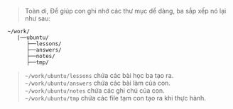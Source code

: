 >Toàn ơi,
>Để giúp con ghi nhớ các thư mục dể dàng, ba sắp xếp nó lại như sau:
```
~/work/
   |──ubuntu/
      ├──lessons/
      ├──answers/
      ├──notes/
      ├──tmp/

```

>`~/work/ubuntu/lessons` chứa các bài học ba tạo ra.<br>
>`~/work/ubuntu/answers` chứa các bài làm của con.<br>
>`~/work/ubuntu/notes` chứa các ghi chú của con.<br>
>`~/work/ubuntu/tmp` chứa các file tạm con tạo ra khi thực hành.<br>

